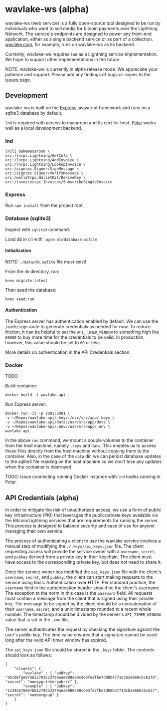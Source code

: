 # wavlake-ws (alpha)

wavlake-ws (web service) is a fully open-source tool designed to be run by individuals who want to sell media for bitcoin payments over the Lightning Network. The service's endpoints are designed to power any front-end application, either as a single backend service or as part of a collection. [wavlake.com](wavlake.com), for example, runs on wavlake-ws as its backend.

Currently, wavlake-ws requires `lnd` as a Lightning service implementation. We hope to support other implementations in the future.

NOTE: wavlake-ws is currently in alpha release mode. We appreciate your patience and support. Please add any findings of bugs or issues to the [issues](https://github.com/wavlake/wavlake-ws/issues) page.


## Development

wavlake-ws is built on the [Express](https://expressjs.com/) javascript framework and runs on a sqlite3 database by default.

`lnd` is required with access to macaroon and tls cert for host. [Polar](https://lightningpolar.com/) works well as a local development backend.

### lnd

```
lncli bakemacaroon \
uri:/lnrpc.Lightning/GetInfo \
uri:/lnrpc.Lightning/AddInvoice \
uri:/lnrpc.Lightning/LookupInvoice \
uri:/signrpc.Signer/SignMessage \
uri:/signrpc.Signer/VerifyMessage \
uri:/walletrpc.WalletKit/DeriveKey \
uri:/invoicesrpc.Invoices/SubscribeSingleInvoice
```

### Express

Run `npm install` from the project root.

### Database (sqlite3)

Inspect with `sqlite3` command.

Load db in cli with
`.open db/database.sqlite`

#### Initialization
NOTE: `./data/db.sqlite` file must exist!

From the `db` directory, run:

`knex migrate:latest`

Then seed the database:

`knex seed:run`

#### Authentication

The Express server has authentication enabled by default. We can use the `/auth/sign` route to generate credentials as needed for now. To reduce friction, it can be helpful to set the `API_TIMER_WINDOW` to something high like `60000` to buy more time for the credentials to be valid. In production, however, this value should be set to `60` or less.

More details on authentication in the API Credentials section.

### Docker

TODO

Build container:

`docker build -t wavlake-api .`

Run Express server:

```
docker run -it -p 3001:3001 \
-v ~/Repos/wavlake-api/.keys:/usr/src/app/.keys \
-v ~/Repos/wavlake-api/data:/usr/src/app/data \
-v ~/Repos/wavlake-api/.env:/usr/src/app/.env \
wavlake-api
```

In the above `run` command, we mount a couple volumes to the container from the host machine, namely `.keys` and `data`. This enables us to access these files directly from the host machine without copying them to the container. Also, in the case of the `data` dir, we can persist database updates to the sqlite3 file residing on the host machine so we don't lose any updates when the container is destroyed.

TODO: Issue connecting running Docker instance with `lnd` nodes running in Polar.


## API Credentials (alpha)

In order to mitigate the risk of unauthorized access, we use a form of public key infrastructure (PKI) that leverages the public/private keys available via the Bitcoin/Lightning services that are requirements for running the server. This process is designed to balance security and ease of use for anyone managing their own service. 

The process of authenticating a client to use the wavlake service involves a manual step of modifying the `./.keys/api_keys.json` file. The client requesting access will provide the service owner with a `username`, `secret`, and `pubkey` derived from a private key in their keychain. The client must have access to the corresponding private key, but does not need to share it.

Once the service owner has modified the `api_keys.json` file with the client's `username`, `secret`, and `pubkey`, the client can start making requests to the service using Basic Authentication over HTTP. Per standard practice, the `username` field in the authentication header should be the client's username. The exception to the norm in this case is the `password` field. All requests must contain a message from the client that is signed using their private key. The message to be signed by the client should be a concatenation of their `username`, `secret`, and a unix timestamp rounded to a recent whole number. The timestamp should be divided by the server's `API_TIMER_WINDOW` value that is set in the `.env` file.

The server authenticates the request by checking the signature against the user's public key. The time value ensures that a signature cannot be used long after the valid API timer window has expired.

The `api_keys.json` file should be stored in the `.keys` folder. The contents should look as follows:

```
{
    "clients": {
        "wavlake" : { "pubkey": "abcdefge97b61279352379aeae988a88cde3fe2fbe7d08b4771dcb2e668cbc6278", "secret": "moneyprintergobrrr" },
        "example" : { "pubkey": "12345678e97b61279352379aeae988a88cde3fe2fbe7d08b4771dcb2e668cbc627", "secret": "numbergoup" }
    }
}
```